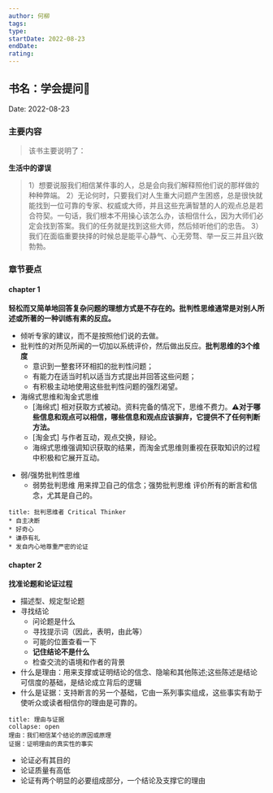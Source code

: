 ```yaml
---
author: 何柳
tags: 
type:
startDate: 2022-08-23 
endDate:
rating: 
---
```


## 书名：学会提问📖
 
Date: 2022-08-23 

### 主要内容
> 该书主要说明了：


**生活中的谬误**
>1）想要说服我们相信某件事的人，总是会向我们解释照他们说的那样做的种种弊端。
   2）无论何时，只要我们对人生重大问题产生困惑，总是很快就能找到一位可靠的专家、权威或大师，并且这些充满智慧的人的观点总是若合符契。一句话，我们根本不用操心该怎么办，该相信什么，因为大师们必定会找到答案。我们的任务就是找到这些大师，然后倾听他们的忠告。
   3）我们在面临重要抉择的时候总是能平心静气、心无旁骛、举一反三并且兴致勃勃。



### 章节要点

#### chapter 1  
**轻松而又简单地回答复杂问题的理想方式是不存在的。批判性思维通常是对别人所述或所著的一种训练有素的反应。**
- 倾听专家的建议，而不是按照他们说的去做。
- 批判性的对所见所闻的一切加以系统评价，然后做出反应。**批判思维的3个维度**
	- 意识到一整套环环相扣的批判性问题；
	- 有能力在适当时机以适当方式提出并回答这些问题；
	- 有积极主动地使用这些批判性问题的强烈渴望。
- 海绵式思维和淘金式思维
	- [海绵式] 相对获取方式被动。资料完备的情况下，思维不费力。⚠️**对于哪些信息和观点可以相信，哪些信息和观点应该摒弃，它提供不了任何判断方法。**
	- [淘金式] 与作者互动，观点交换，辩论。
	- 海绵式思维强调知识获取的结果，而淘金式思维则重视在获取知识的过程中积极和它展开互动。
* 弱/强势批判性思维
	* 弱势批判思维 用来捍卫自己的信念；强势批判思维  评价所有的断言和信念，尤其是自己的。

```ad-note
title: 批判思维者 Critical Thinker
* 自主决断
* 好奇心
* 谦恭有礼
* 发自内心地尊重严密的论证
```























#### chapter 2
**找准论题和论证过程**
- 描述型、规定型论题
- 寻找结论
	- 问论题是什么
	- 寻找提示词（因此，表明，由此等）
	- 可能的位置查看一下
	- **记住结论不是什么**
	- 检查交流的语境和作者的背景
- 什么是理由：用来支撑或证明结论的信念、隐喻和其他陈述;这些陈述是结论可信度的基础，是结论成立背后的逻辑
- 什么是证据：支持断言的另一个基础，它由一系列事实组成，这些事实有助于使听众或读者相信你的理由是可靠的。

```ad-note
title: 理由与证据
collapse: open
理由：我们相信某个结论的原因或原理
证据：证明理由的真实性的事实
```
- 论证必有其目的
- 论证质量有高低
- 论证有两个明显的必要组成部分，一个结论及支撑它的理由